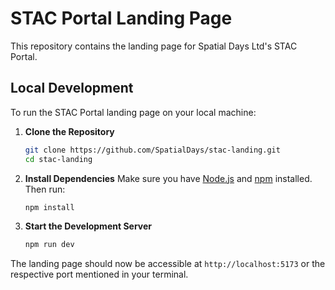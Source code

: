 # STAC Portal Landing Page

This repository contains the landing page for Spatial Days Ltd's STAC Portal.

## Local Development

To run the STAC Portal landing page on your local machine:

1. **Clone the Repository**
    ```bash
    git clone https://github.com/SpatialDays/stac-landing.git
    cd stac-landing
    ```

2. **Install Dependencies**
    Make sure you have [Node.js](https://nodejs.org/) and [npm](https://www.npmjs.com/) installed. Then run:
    ```bash
    npm install
    ```

3. **Start the Development Server**
    ```bash
    npm run dev
    ```

The landing page should now be accessible at `http://localhost:5173` or the respective port mentioned in your terminal.
